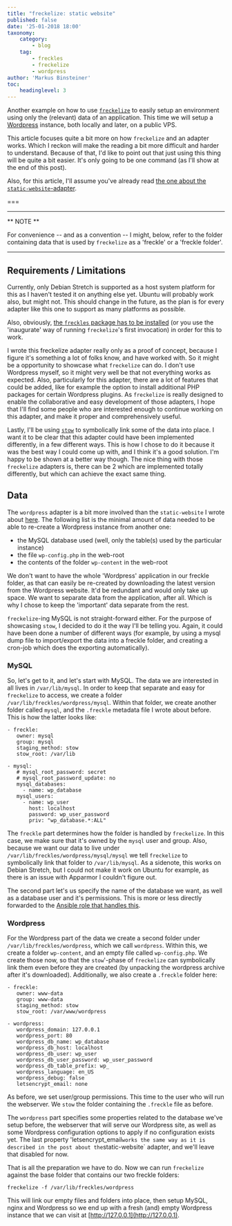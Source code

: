 ```yaml
---
title: "freckelize: static website"
published: false
date: '25-01-2018 18:00'
taxonomy:
    category:
        - blog
    tag:
        - freckles
        - freckelize
        - wordpress
author: 'Markus Binsteiner'
toc:
    headinglevel: 3
---
```


Another example on how to use [`freckelize`](https://docs.freckles.io/en/latest/freckelize_command.html) to easily setup an environment using only the (relevant) data of an application. This time we will setup a [Wordpress](https://wordpress.com) instance, both locally and later, on a public VPS.

This article focuses quite a bit more on how `freckelize` and an adapter works. Which I reckon will make the reading a bit more difficult and harder to understand. Because of that, I'd like to point out that just using this thing will be quite a bit easier. It's only going to be one command (as I'll show at the end of this post).

Also, for this article, I'll assume you've already read [the one about the `static-website`-adapter](/blog/example-static-website).

===

---
** NOTE **

For convenience -- and as a convention -- I might, below, refer to the folder containing data that is used by `freckelize` as a 'freckle' or a 'freckle folder'.

---

## Requirements / Limitations

Currently, only Debian Stretch is supported as a host system platform for this as I haven't tested it on anything else yet. Ubuntu will probably work also, but might not. This should change in the future, as the plan is for every adapter like this one to support as many platforms as possible. 

Also, obviously, [the `freckles` package has to be installed](https://docs.freckles.io/en/latest/bootstrap.html) (or you use the 'inaugurate' way of running `freckelize`'s first invocation) in order for this to work.

I wrote this freckelize adapter really only as a proof of concept, because I figure it's something a lot of folks know, and have worked with. So it might be a opportunity to showcase what `freckelize` can do. I don't use Wordpress myself, so it might very well be that not everything works as expected.
Also, particularly for this adapter, there are a lot of features that could be added, like for example the option to install additional PHP packages for certain Wordpress plugins. As `freckelize` is really designed to enable the collaborative and easy development of those adapters, I hope that I'll find some people who are interested enough to continue working on this adapter, and make it proper and comprehensively useful.

Lastly, I'll be using [`stow`](https://www.gnu.org/software/stow/) to symbolically link some of the data into place. I want it to be clear that this adapter could have been implemented differently, in a few different ways. This is how I chose to do it because it was the best way I could come up with, and I think it's a good solution. I'm happy to be shown at a better way though. The nice thing with those `freckelize` adapters is, there can be 2 which are implemented totally differently, but which can achieve the exact same thing.

## Data

The `wordpress` adapter is a bit more involved than the `static-website` I wrote about [here](/blog/example-static-website). The following list is the minimal amount of data needed to be able to re-create a Wordpress instance from another one:

- the MySQL database used (well, only the table(s) used by the particular instance)
- the file `wp-config.php` in the web-root
- the contents of the folder `wp-content` in the web-root

We don't want to have the whole 'Wordpress' application in our freckle folder, as that can easily be re-created by downloading the latest version from the Wordpress website. It'd be redundant and would only take up space. We want to separate data from the application, after all. Which is why I chose to keep the 'important' data separate from the rest.

`freckelize`-ing MySQL is not straight-forward either. For the purpose of showcasing `stow`, I decided to do it the way I'll be telling you. Again, it could have been done a number of different ways (for example, by using a mysql dump file to import/export the data into a freckle folder, and creating a cron-job which does the exporting automatically).

### MySQL

So, let's get to it, and let's start with MySQL. The data we are interested in all lives in `/var/lib/mysql`. In order to keep that separate and easy for `freckelize` to access, we create a folder `/var/lib/freckles/wordpress/mysql`. Within that folder, we create another folder called `mysql`, and the `.freckle` metadata file I wrote about before. This is how the latter looks like:

```
- freckle:
   owner: mysql
   group: mysql
   staging_method: stow
   stow_root: /var/lib

- mysql:
   # mysql_root_password: secret
   # mysql_root_password_update: no
   mysql_databases:
     - name: wp_database
   mysql_users:
     - name: wp_user
       host: localhost
       password: wp_user_password
       priv: "wp_database.*:ALL"
```

The `freckle` part determines how the folder is handled by `freckelize`. In this case, we make sure that it's owned by the `mysql` user and group. Also, because we want our data to live under `/var/lib/freckles/wordpress/mysql/mysql` we tell `freckelize` to symbolically link that folder to `/var/lib/mysql`. As a sidenote, this works on Debian Stretch, but I could not make it work on Ubuntu for example, as there is an issue with Apparmor I couldn't figure out.

The second part let's us specify the name of the database we want, as well as a database user and it's permissions. This is more or less directly forwarded to the [Ansible role that handles this](https://github.com/geerlingguy/ansible-role-mysql).

### Wordpress

For the Wordpress part of the data we create a second folder under `/var/lib/freckles/wordpress`, which we call `wordpress`. Within this, we create a folder `wp-content`, and an empty file called `wp-config.php`. We create those now, so that the `stow`'-phase of `freckelize` can symbolically link them even before they are created (by unpacking the wordpress archive after it's downloaded). Additionally, we also create a `.freckle` folder here:

```
- freckle:
   owner: www-data
   group: www-data
   staging_method: stow
   stow_root: /var/www/wordpress

- wordpress:
   wordpress_domain: 127.0.0.1
   wordpress_port: 80
   wordpress_db_name: wp_database
   wordpress_db_host: localhost
   wordpress_db_user: wp_user
   wordpress_db_user_password: wp_user_password
   wordpress_db_table_prefix: wp_
   wordpress_language: en_US
   wordpress_debug: false
   letsencrypt_email: none
```

As before, we set user/group permissions. This time to the user who will run the webserver. We `stow` the folder containing the `.freckle` file as before.

The `wordpress` part specifies some properties related to the database we've setup before, the webserver that will serve our Wordpress site, as well as some Wordpress configuration options to apply if no configuration exists yet. The last property 'letsencrypt_email` works the same way as it is described in the post about the `static-website` adapter, and we'll leave that disabled for now.

That is all the preparation we have to do. Now we can run `freckelize` against the base folder that contains our two freckle folders:

```
freckelize -f /var/lib/freckles/wordpress
```

This will link our empty files and folders into place, then setup MySQL, nginx and Wordpress so we end up with a fresh (and) empty Wordpress instance that we can visit at [http://127.0.0.1](http://127.0.0.1).
